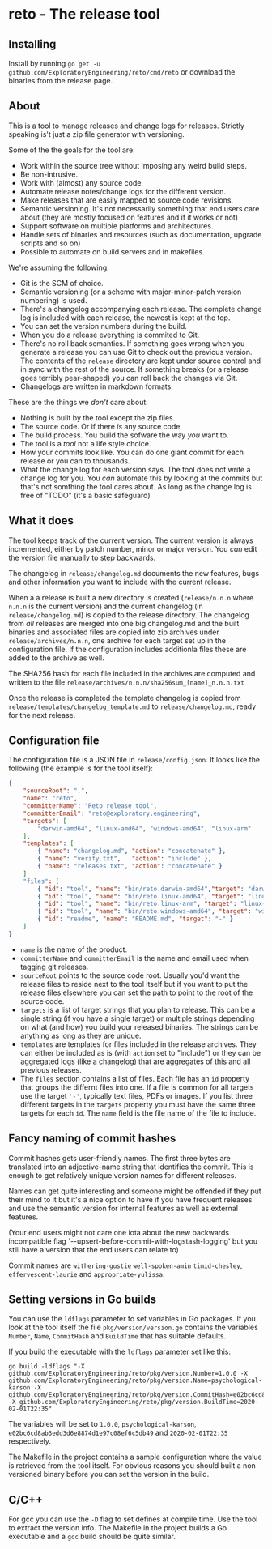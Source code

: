 # reto - The release tool

## Installing

Install by running `go get -u github.com/ExploratoryEngineering/reto/cmd/reto` or
download the binaries from the release page.

## About

This is a tool to manage releases and change logs for releases. Strictly
speaking is't just a zip file generator with versioning.

Some of the the goals for the tool are:

* Work within the source tree without imposing any weird build steps.
* Be non-intrusive.
* Work with (almost) any source code.
* Automate release notes/change logs for the different version.
* Make releases that are easily mapped to source code revisions.
* Semantic versioning. It's not necessarily something that end users care
  about (they are mostly focused on features and if it works or not)
* Support software on multiple platforms and architectures.
* Handle sets of binaries and resources (such as documentation, upgrade scripts
  and so on)
* Possible to automate on build servers and in makefiles.

We're assuming the following:

* Git is the SCM of choice.
* Semantic versioning (or a scheme with major-minor-patch version numbering) is
  used.
* There's a changelog accompanying each release. The complete change log is
  included with each release, the newest is kept at the top.
* You can set the version numbers during the build.
* When you do a release everything is commited to Git.
* There's no roll back semantics. If something goes wrong when you generate a
  release you can use Git to check out the previous version.
  The contents of the `release` directory are kept under source control and
  in sync with the rest of the source. If something breaks (or a release goes
  terribly pear-shaped) you can roll back the changes via Git.
* Changelogs are written in markdown formats.

These are the things we *don't* care about:

* Nothing is built by the tool except the zip files.
* The source code. Or if there *is* any source code.
* The build process. You build the sofware the way *you* want to.
* The tool is a *tool* not a life style choice.
* How your commits look like. You can do one giant commit for each release or
  you can to thousands.
* What the change log for each version says. The tool does not write a change
  log for you. You *can* automate this by looking at the commits but that's not
  somthing the tool cares about. As long as the change log is free of "TODO"
  (it's a basic safeguard)

## What it does

The tool keeps track of the current version. The current version is always
incremented, either by patch number, minor or major version. You *can* edit the
version file manually to step backwards.

The changelog in `release/changelog.md` documents the new features, bugs and
other information you want to include with the current release.

When a a release is built a new directory is created (`release/n.n.n` where
`n.n.n` is the current version) and the current changelog (in
`release/changelog.md`) is copied to the release directory. The changelog from
*all* releases are merged into one big changelog.md and the built binaries and
associated files are copied into zip archives under `release/archives/n.n.n`, one
archive for each target set up in the configuration file. If the configuration
includes additionla files these are added to the archive as well.

The SHA256 hash for each file included in the archives are computed and written
to the file `release/archives/n.n.n/sha256sum_[name]_n.n.n.txt`

Once the release is completed the template changelog is copied from
`release/templates/changelog_template.md` to `release/changelog.md`, ready for
the next release.

## Configuration file

The configuration file is a JSON file in `release/config.json`. It looks like
the following (the example is for the tool itself):

```json
{
    "sourceRoot": ".",
    "name": "reto",
    "committerName": "Reto release tool",
    "committerEmail": "reto@exploratory.engineering",
    "targets": [
        "darwin-amd64", "linux-amd64", "windows-amd64", "linux-arm"
    ],
    "templates": [
        { "name": "changelog.md", "action": "concatenate" },
        { "name": "verify.txt",   "action": "include" },
        { "name": "releases.txt", "action": "concatenate" }
    ]
    "files": [
        { "id": "tool", "name": "bin/reto.darwin-amd64","target": "darwin-amd64" },
        { "id": "tool", "name": "bin/reto.linux-amd64", "target": "linux-amd64" },
        { "id": "tool", "name": "bin/reto.linux-arm", "target": "linux-arm" },
        { "id": "tool", "name": "bin/reto.windows-amd64", "target": "windows-amd64" },
        { "id": "readme", "name": "README.md", "target": "-" }
    ]
}
```

* `name` is the name of the product.
* `committerName` and `committerEmail` is the name and email used when tagging
  git releases.
* `sourceRoot` points to the source code root. Usually you'd want the release
  files to reside next to the tool itself but if you want to put the release
  files elsewhere you can set the path to point to the root of the source code.
* `targets` is a list of target strings that you plan to release. This can be a
  single string (if you have a single target) or multiple strings depending on
  what (and how) you build your released binaries. The strings can be anything
  as long as they are unique.
* `templates` are templates for files included in the release archives. They can
  either be included as is (with `action` set to "include") or they can be
  aggregated logs (like a changelog) that are aggregates of this and all previous
  releases.
* The `files` section contains a list of files. Each file has an `id` property
  that groups the differnt files into one. If a file is common for all targets
  use the target `'-'`, typically text files, PDFs or images. If you list three
  different targets in the `targets` property you must have the same three targets
  for each `id`. The `name` field is the file name of the file to include.

## Fancy naming of commit hashes

Commit hashes gets user-friendly names. The first three bytes are translated
into an adjective-name string that identifies the commit. This is enough to
get relatively unique version names for different releases.

Names can get quite interesting and someone might be offended if they put their
mind to it but it's a nice option to have if you have frequent releases and
use the semantic version for internal features as well as external features.

(Your end users might not care one iota about the new backwards incompatible
flag `--upsert-before-commit-with-logstash-logging' but you still have a version
that the end users can relate to)

Commit names are `withering-gustie` `well-spoken-amin` `timid-chesley`,
`effervescent-laurie` and `appropriate-yulissa`.

## Setting versions in Go builds

You can use the `ldflags` parameter to set variables in Go packages. If you look
at the tool itself the file `pkg/version/version.go` contains the variables
`Number`, `Name`, `CommitHash` and `BuildTime` that has suitable defaults.

If you build the executable with the `ldflags` parameter set like this:

```shell
go build -ldflags "-X github.com/ExploratoryEngineering/reto/pkg/version.Number=1.0.0 -X github.com/ExploratoryEngineering/reto/pkg/version.Name=psychological-karson -X github.com/ExploratoryEngineering/reto/pkg/version.CommitHash=e02bc6cd8ab3edd3d6e8874d1e97c08ef6c5db49 -X github.com/ExploratoryEngineering/reto/pkg/version.BuildTime=2020-02-01T22:35"
```

The variables will be set to `1.0.0`, `psychological-karson`,
`e02bc6cd8ab3edd3d6e8874d1e97c08ef6c5db49` and `2020-02-01T22:35` respectively.

The Makefile in the project contains a sample configuration where the value is
retrieved from the tool itself. For obvious reasons you should built a non-versioned
binary before you can set the version in the build.

## C/C++

For gcc you can use the `-D` flag to set defines at compile time. Use the tool
to extract the version info. The Makefile in the project builds a Go executable
and a `gcc` build should be quite similar.
